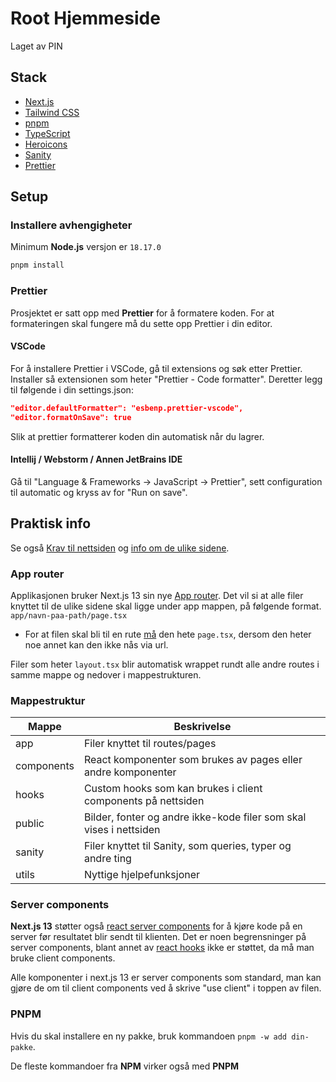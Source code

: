 # Root Hjemmeside

Laget av PIN

## Stack

-   [Next.js](https://nextjs.org/)
-   [Tailwind CSS](https://tailwindcss.com/)
-   [pnpm](https://pnpm.js.org/)
-   [TypeScript](https://www.typescriptlang.org/)
-   [Heroicons](https://heroicons.com/)
-   [Sanity](https://www.sanity.io/)
-   [Prettier](https://prettier.io/)

## Setup

### Installere avhengigheter

Minimum **Node.js** versjon er `18.17.0`

```bash
pnpm install
```

### Prettier

Prosjektet er satt opp med **Prettier** for å formatere koden.
For at formateringen skal fungere må du sette opp Prettier i din editor.

#### VSCode

For å installere Prettier i VSCode, gå til extensions og søk etter Prettier. Installer så extensionen som heter
"Prettier - Code formatter".
Deretter legg til følgende i din settings.json:

```json
"editor.defaultFormatter": "esbenp.prettier-vscode",
"editor.formatOnSave": true
```

Slik at prettier formatterer koden din automatisk når du lagrer.

#### Intellij / Webstorm / Annen JetBrains IDE

Gå til "Language & Frameworks -> JavaScript -> Prettier", sett configuration til automatic og kryss av for "Run on
save".

## Praktisk info

Se
også [Krav til nettsiden](https://github.com/Project-insert-name/root-website-frontend/blob/main/Krav%20til%20nettsiden.md)
og [info om de ulike sidene](https://github.com/Project-insert-name/root-website-frontend/blob/main/Sider.md).

### App router

Applikasjonen bruker Next.js 13 sin nye [App router](https://nextjs.org/docs/app/building-your-application).
Det vil si at alle filer knyttet til de ulike sidene skal ligge under app mappen, på følgende
format. `app/navn-paa-path/page.tsx`

-   For at filen skal bli til en rute <ins>må</ins> den hete `page.tsx`, dersom den heter noe annet kan den ikke nås via
    url.

Filer som heter `layout.tsx` blir automatisk wrappet rundt alle andre routes i samme mappe og nedover i mappestrukturen.

### Mappestruktur

| Mappe      | Beskrivelse                                                        |
| ---------- | ------------------------------------------------------------------ |
| app        | Filer knyttet til routes/pages                                     |
| components | React komponenter som brukes av pages eller andre komponenter      |
| hooks      | Custom hooks som kan brukes i client components på nettsiden       |
| public     | Bilder, fonter og andre ikke-kode filer som skal vises i nettsiden |
| sanity     | Filer knyttet til Sanity, som queries, typer og andre ting         |
| utils      | Nyttige hjelpefunksjoner                                           |

### Server components

**Next.js 13** støtter
også [react server components](https://nextjs.org/docs/app/building-your-application/rendering/server-components)
for å kjøre kode på en server før resultatet blir sendt til klienten.
Det er noen begrensninger på server components, blant annet av [react hooks](https://react.dev/reference/react) ikke er
støttet, da må man bruke client components.

Alle komponenter i next.js 13 er server components som standard, man kan gjøre de om til client components ved å
skrive "use client" i toppen av filen.

### PNPM

Hvis du skal installere en ny pakke, bruk kommandoen `pnpm -w add din-pakke`.

De fleste kommandoer fra **NPM** virker også med **PNPM**
